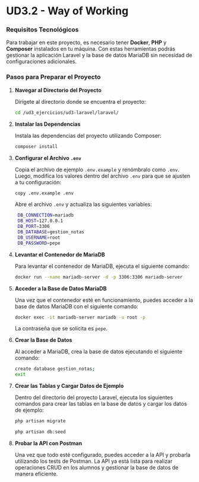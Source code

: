 # UD3.2 - Way of Working

### Requisitos Tecnológicos

Para trabajar en este proyecto, es necesario tener **Docker**, **PHP** y **Composer** instalados en tu máquina. Con estas herramientas podrás gestionar la aplicación Laravel y la base de datos MariaDB sin necesidad de configuraciones adicionales.

### Pasos para Preparar el Proyecto

1. **Navegar al Directorio del Proyecto**
    
    Dirígete al directorio donde se encuentra el proyecto:
    
    ```bash
    cd /ud3_ejercicios/ud3-laravel/laravel/
    ```
    

    
2. **Instalar las Dependencias**
    
    Instala las dependencias del proyecto utilizando Composer:
    
    ```bash
    composer install
    ```
    
    
    
3. **Configurar el Archivo `.env`**
    
    Copia el archivo de ejemplo `.env.example` y renómbralo como `.env`. Luego, modifica los valores dentro del archivo `.env` para que se ajusten a tu configuración:
    
    ```bash
    copy .env.example .env
    ```

    
    Abre el archivo `.env` y actualiza las siguientes variables:
    
    
    ```bash
     DB_CONNECTION=mariadb
     DB_HOST=127.0.0.1
     DB_PORT=3306
     DB_DATABASE=gestion_notas
     DB_USERNAME=root
     DB_PASSWORD=pepe
    ```
    
    
    
4. **Levantar el Contenedor de MariaDB**
    
    Para levantar el contenedor de MariaDB, ejecuta el siguiente comando:
    
    ```bash
    docker run --name mariadb-server -d -p 3306:3306 mariadb-server
    ```
    
    
    
5. **Acceder a la Base de Datos MariaDB**
    
    Una vez que el contenedor esté en funcionamiento, puedes acceder a la base de datos MariaDB con el siguiente comando:
    
    ```bash
    docker exec -it mariadb-server mariadb -u root -p
    ```
    
  
    
    La contraseña que se solicita es `pepe`.
    
6. **Crear la Base de Datos**
    
    Al acceder a MariaDB, crea la base de datos ejecutando el siguiente comando:
    
    ```bash
    create database gestion_notas;
    exit
    ```
    
 
    
7. **Crear las Tablas y Cargar Datos de Ejemplo**
    
    Dentro del directorio del proyecto Laravel, ejecuta los siguientes comandos para crear las tablas en la base de datos y cargar los datos de ejemplo:
    
    ```bash
    php artisan migrate
    
    php artisan db:seed
    ```
    
    
    
8. **Probar la API con Postman**
    
    Una vez que todo esté configurado, puedes acceder a la API y probarla utilizando los tests de Postman. La API ya está lista para realizar operaciones CRUD en los alumnos y gestionar la base de datos de manera eficiente.
